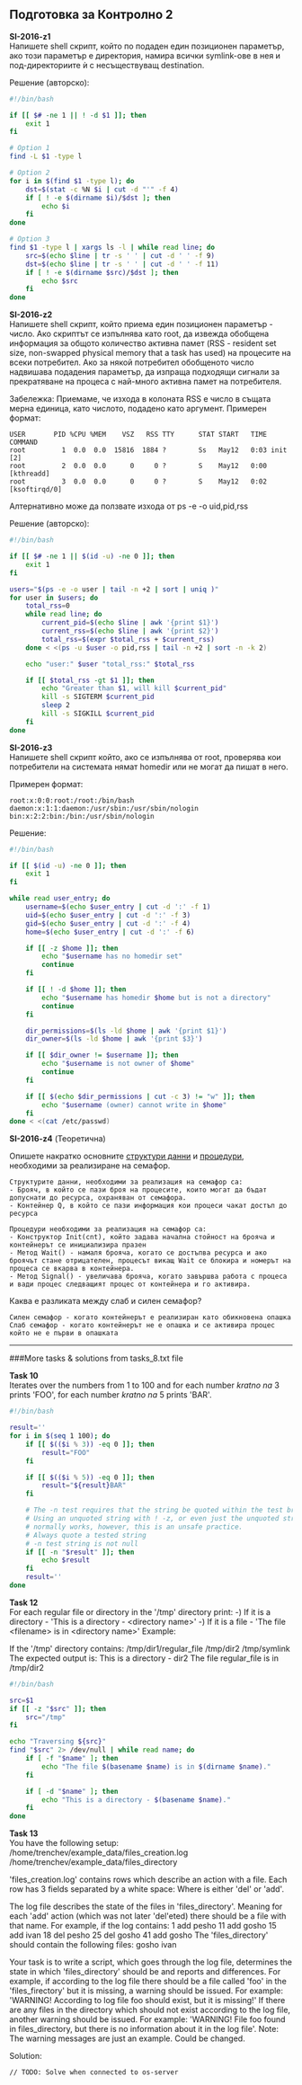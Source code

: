 ## Подготовка за Контролно 2

**SI-2016-z1** <br/>Напишете shell скрипт, който по подаден един позиционен параметър, ако този параметър е директория, намира всички symlink-ове в нея и под-директориите ѝ с несъществуващ destination.<br/>

Решение (авторско):

``````bash
#!/bin/bash

if [[ $# -ne 1 || ! -d $1 ]]; then
    exit 1
fi

# Option 1
find -L $1 -type l

# Option 2
for i in $(find $1 -type l); do
    dst=$(stat -c %N $i | cut -d "'" -f 4)
    if [ ! -e $(dirname $i)/$dst ]; then
        echo $i
    fi
done

# Option 3
find $1 -type l | xargs ls -l | while read line; do
    src=$(echo $line | tr -s ' ' | cut -d ' ' -f 9)
    dst=$(echo $line | tr -s ' ' | cut -d ' ' -f 11)
    if [ ! -e $(dirname $src)/$dst ]; then
        echo $src
    fi
done
``````

**SI-2016-z2**<br/>Напишете shell скрипт, който приема един позиционен параметър - число. Ако скриптът се изпълнява като root, да извежда обобщена информация за общото количество активна памет (RSS - resident set size, non-swapped physical memory that a task has used) на процесите на всеки потребител. Ако за някой потребител обобщеното число надвишава подадения параметър, да изпраща подходящи сигнали за прекратяване на процеса с най-много активна памет на потребителя.

Забележка: Приемаме, че изхода в колоната RSS е число в същата мерна единица, като числото, подадено като аргумент. Примерен формат:

```
USER       PID %CPU %MEM    VSZ   RSS TTY      STAT START   TIME COMMAND
root         1  0.0  0.0  15816  1884 ?        Ss   May12   0:03 init [2]
root         2  0.0  0.0      0     0 ?        S    May12   0:00 [kthreadd]
root         3  0.0  0.0      0     0 ?        S    May12   0:02 [ksoftirqd/0]
```

Алтернативно може да ползвате изхода от ps -e -o uid,pid,rss

Решение (авторско):

``````bash
#!/bin/bash

if [[ $# -ne 1 || $(id -u) -ne 0 ]]; then
    exit 1
fi

users="$(ps -e -o user | tail -n +2 | sort | uniq )"
for user in $users; do
    total_rss=0
    while read line; do
        current_pid=$(echo $line | awk '{print $1}')
        current_rss=$(echo $line | awk '{print $2}')
        total_rss=$(expr $total_rss + $current_rss)
    done < <(ps -u $user -o pid,rss | tail -n +2 | sort -n -k 2)

    echo "user:" $user "total_rss:" $total_rss

    if [[ $total_rss -gt $1 ]]; then
        echo "Greater than $1, will kill $current_pid"
        kill -s SIGTERM $current_pid
        sleep 2
        kill -s SIGKILL $current_pid
    fi
done
``````

**SI-2016-z3**<br/>Напишете shell скрипт който, ако се изпълнява от root, проверява кои потребители на системата нямат homedir или не могат да пишат в него.

Примерен формат:

```
root:x:0:0:root:/root:/bin/bash
daemon:x:1:1:daemon:/usr/sbin:/usr/sbin/nologin
bin:x:2:2:bin:/bin:/usr/sbin/nologin
```

Решение:

``````bash
#!/bin/bash

if [[ $(id -u) -ne 0 ]]; then
    exit 1
fi

while read user_entry; do
    username=$(echo $user_entry | cut -d ':' -f 1)
    uid=$(echo $user_entry | cut -d ':' -f 3)
    gid=$(echo $user_entry | cut -d ':' -f 4)
    home=$(echo $user_entry | cut -d ':' -f 6)

    if [[ -z $home ]]; then
        echo "$username has no homedir set"
        continue
    fi

    if [[ ! -d $home ]]; then
        echo "$username has homedir $home but is not a directory"
        continue
    fi

    dir_permissions=$(ls -ld $home | awk '{print $1}')
    dir_owner=$(ls -ld $home | awk '{print $3}')

    if [[ $dir_owner != $username ]]; then
        echo "$username is not owner of $home"
        continue
    fi

    if [[ $(echo $dir_permissions | cut -c 3) != "w" ]]; then
        echo "$username (owner) cannot write in $home"
    fi
done < <(cat /etc/passwd)
``````

**SI-2016-z4**   (Теоретична)

Опишете накратко основните <u>структури данни</u> и <u>процедури</u>, необходими за реализиране на семафор. <br/>

``````
Структурите данни, необходими за реализация на семафор са:
- Брояч, в който се пази броя на процесите, които могат да бъдат допуснати до ресурса, охраняван от семафора.
- Контейнер Q, в който се пази информация кои процеси чакат достъп до ресурса

Процедури необходими за реализация на семафор са:
- Конструктор Init(cnt), който задава начална стойност на брояча и контейнерът се инициализира празен
- Метод Wait() - намаля брояча, когато се достъпва ресурса и ако броячът стане отрицателен, процесът викащ Wait се блокира и номерът на процеса се вкарва в контейнера.
- Метод Signal() - увеличава брояча, когато завършва работа с процеса и вади процес следващият процес от контейнера и го активира.
``````

Каква е разликата между слаб и силен семафор?

``````
Силен семафор - когато контейнерът е реализиран като обикновена опашка
Слаб семафор - когато контейнерът не е опашка и се активира процес който не е първи в опашката
``````

<hr />

###More tasks & solutions from tasks_8.txt file

**Task 10**<br/>Iterates over the numbers from 1 to 100 and for each number *kratno
na* 3 prints 'FOO', for each number *kratno na* 5 prints 'BAR'.

``````bash
#!/bin/bash

result=''
for i in $(seq 1 100); do
    if [[ $(($i % 3)) -eq 0 ]]; then
        result="FOO"
    fi

    if [[ $(($i % 5)) -eq 0 ]]; then
        result="${result}BAR"
    fi

    # The -n test requires that the string be quoted within the test brackets.
    # Using an unquoted string with ! -z, or even just the unquoted string alone within test brackets
    # normally works, however, this is an unsafe practice.
    # Always quote a tested string
    # -n test string is not null
    if [[ -n "$result" ]]; then
        echo $result
    fi
    result=''
done
``````

**Task 12**<br/>For each regular file or directory in the '/tmp' directory print:
-) If it is a directory - 'This is a directory - \<directory name>'
-) If it is a file - 'The file \<filename> is in \<directory name>'
Example:

If the '/tmp' directory contains:
/tmp/dir1/regular_file
/tmp/dir2
/tmp/symlink
The expected output is:
This is a directory - dir2
The file regular_file is in /tmp/dir2

``````bash
#!/bin/bash

src=$1
if [[ -z "$src" ]]; then
    src="/tmp"
fi

echo "Traversing ${src}"
find "$src" 2> /dev/null | while read name; do
    if [ -f "$name" ]; then
        echo "The file $(basename $name) is in $(dirname $name)."
    fi

    if [ -d "$name" ]; then
        echo "This is a directory - $(basename $name)."
    fi
done
``````

**Task 13** <br/>You have the following setup:
/home/trenchev/example_data/files_creation.log
/home/trenchev/example_data/files_directory

'files_creation.log' contains rows which describe an action with a
file. Each row has 3 fields separated by a white space:
<Epoch time timestamp> <Action> <File name>
Where <Action> is either 'del' or 'add'.

The log file describes the state of the files in 'files_directory'.
Meaning for each 'add' action (which was not later 'del'eted) there
should be a file with that name. For example, if the log contains:
1 add pesho
11 add gosho
15 add ivan
18 del pesho
25 del gosho
41 add gosho
The 'files_directory' should contain the following files:
gosho
ivan

Your task is to write a script, which goes through the log file,
determines the state in which 'files_directory' should be and
reports and differences. For example, if according to the log file
there should be a file called 'foo' in the 'files_firectory' but it
is missing, a warning should be issued. For example:
'WARNING! According to log file foo should exist, but it is missing!'
If there are any files in the directory which should not exist
according to the log file, another warning should be issued. For
example:
'WARNING! File foo found in files_directory, but there is no
information about it in the log file'.
Note: The warning messages are just an example. Could be changed.

Solution:

````
// TODO: Solve when connected to os-server
````